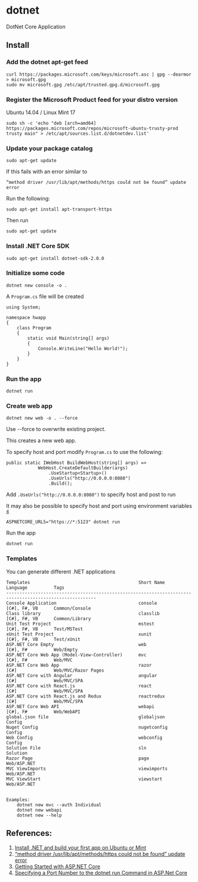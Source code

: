 # dotnet

DotNet Core Application

## Install 

### Add the dotnet apt-get feed

```
curl https://packages.microsoft.com/keys/microsoft.asc | gpg --dearmor > microsoft.gpg
sudo mv microsoft.gpg /etc/apt/trusted.gpg.d/microsoft.gpg
```

### Register the Microsoft Product feed for your distro version

Ubuntu 14.04 / Linux Mint 17

```
sudo sh -c 'echo "deb [arch=amd64] https://packages.microsoft.com/repos/microsoft-ubuntu-trusty-prod trusty main" > /etc/apt/sources.list.d/dotnetdev.list'
```

### Update your package catalog

```
sudo apt-get update
```

If this fails with an error similar to 

```
“method driver /usr/lib/apt/methods/https could not be found” update error
```

Run the following:

```
sudo apt-get install apt-transport-https
```

Then run

```
sudo apt-get update
```

### Install .NET Core SDK

```
sudo apt-get install dotnet-sdk-2.0.0
```

### Initialize some code

```
dotnet new console -o .
```

A `Program.cs` file will be created

```
using System;

namespace hwapp
{
    class Program
    {
        static void Main(string[] args)
        {
            Console.WriteLine("Hello World!");
        }
    }
}
```

### Run the app

```
dotnet run
```

### Create web app

```
dotnet new web -o . --force
```

Use --force to overwrite existing project.

This creates a new web app.

To specify host and port modify `Program.cs` to use the following:

```
public static IWebHost BuildWebHost(string[] args) =>
            WebHost.CreateDefaultBuilder(args)
                .UseStartup<Startup>()
                .UseUrls("http://0.0.0.0:8080")
                .Build();
```

Add `.UseUrls("http://0.0.0.0:8080")` to specify host and post to run

It may also be possible to specify host and port using environment variables <sup>[4][4]</sup>

```
ASPNETCORE_URLS="https://*:5123" dotnet run
```

Run the app

```
dotnet run
```

### Templates

You can generate different .NET applications

```
Templates                                         Short Name       Language          Tags               
--------------------------------------------------------------------------------------------------------
Console Application                               console          [C#], F#, VB      Common/Console     
Class library                                     classlib         [C#], F#, VB      Common/Library     
Unit Test Project                                 mstest           [C#], F#, VB      Test/MSTest        
xUnit Test Project                                xunit            [C#], F#, VB      Test/xUnit         
ASP.NET Core Empty                                web              [C#], F#          Web/Empty          
ASP.NET Core Web App (Model-View-Controller)      mvc              [C#], F#          Web/MVC            
ASP.NET Core Web App                              razor            [C#]              Web/MVC/Razor Pages
ASP.NET Core with Angular                         angular          [C#]              Web/MVC/SPA        
ASP.NET Core with React.js                        react            [C#]              Web/MVC/SPA        
ASP.NET Core with React.js and Redux              reactredux       [C#]              Web/MVC/SPA        
ASP.NET Core Web API                              webapi           [C#], F#          Web/WebAPI         
global.json file                                  globaljson                         Config             
Nuget Config                                      nugetconfig                        Config             
Web Config                                        webconfig                          Config             
Solution File                                     sln                                Solution           
Razor Page                                        page                               Web/ASP.NET        
MVC ViewImports                                   viewimports                        Web/ASP.NET        
MVC ViewStart                                     viewstart                          Web/ASP.NET        


Examples:
    dotnet new mvc --auth Individual
    dotnet new webapi 
    dotnet new --help
```


## References:

1. [Install .NET and build your first app on Ubuntu or Mint](https://www.microsoft.com/net/core/#linuxubuntu)
2. [“method driver /usr/lib/apt/methods/https could not be found” update error](https://askubuntu.com/questions/104160/method-driver-usr-lib-apt-methods-https-could-not-be-found-update-error)
3. [Getting Started with ASP.NET Core](https://docs.microsoft.com/en-us/aspnet/core/getting-started)
4. [Specifying a Port Number to the dotnet run Command in ASP.Net Core](http://mrshipley.com/2016/11/29/passing-a-port-number-to-the-dotnet-run-command-in-asp-net-core/)


[4]: http://mrshipley.com/2016/11/29/passing-a-port-number-to-the-dotnet-run-command-in-asp-net-core/  "Specifying a Port Number to the dotnet run Command in ASP.Net Core"

